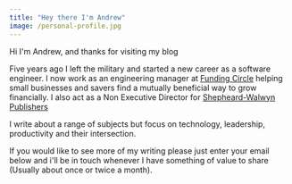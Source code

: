 ```yaml
---
title: "Hey there I'm Andrew"
image: /personal-profile.jpg
---
```

Hi I'm Andrew, and thanks for visiting my blog

Five years ago I left the military and started a new career as a software
engineer. I now work as an engineering manager at
[Funding Circle]('https://fundingcircle.com') helping small businesses and
savers find a mutually beneficial way to grow financially. I also act as a Non
Executive Director for [Shepheard-Walwyn Publishers]('https://shepheard-walwyn.co.uk')

I write about a range of subjects but focus on technology, leadership,
productivity and their intersection.

If you would like to see more of my writing please just enter your email below
and i'll be in touch whenever I have something of value to share (Usually about
once or twice a month).
